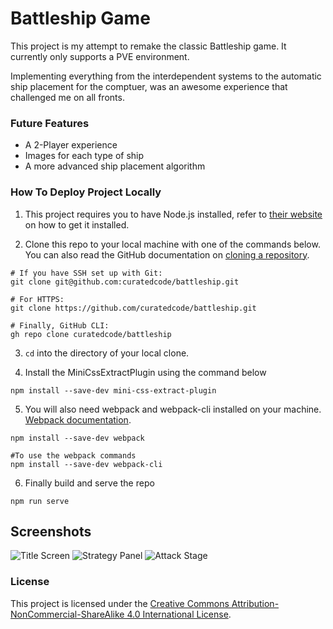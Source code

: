 # Battleship Game

This project is my attempt to remake the classic Battleship game. It currently only supports a PVE environment.

Implementing everything from the interdependent systems to the automatic ship placement for the comptuer, was an awesome experience that challenged me on all fronts.

### Future Features
- A 2-Player experience
- Images for each type of ship
- A more advanced ship placement algorithm

### How To Deploy Project Locally

1. This project requires you to have Node.js installed, refer to [their website](https://nodejs.org/en/download/) on how to get it installed.

2. Clone this repo to your local machine with one of the commands below. You can also read the GitHub documentation on [cloning a repository](https://docs.github.com/en/repositories/creating-and-managing-repositories/cloning-a-repository).

```
# If you have SSH set up with Git:
git clone git@github.com:curatedcode/battleship.git

# For HTTPS:
git clone https://github.com/curatedcode/battleship.git

# Finally, GitHub CLI:
gh repo clone curatedcode/battleship
```

3. ```cd``` into the directory of your local clone.

4. Install the MiniCssExtractPlugin using the command below 

``` 
npm install --save-dev mini-css-extract-plugin
```

5. You will also need webpack and webpack-cli installed on your machine. [Webpack documentation](https://webpack.js.org/guides/installation).

```
npm install --save-dev webpack

#To use the webpack commands
npm install --save-dev webpack-cli
```

6. Finally build and serve the repo

```
npm run serve
```

## Screenshots

![Title Screen](https://i.postimg.cc/ZRLVBZFr/1-title-screen.png)
![Strategy Panel](https://i.postimg.cc/pTyvV2F6/2-strategy-panel.png)
![Attack Stage](https://i.postimg.cc/sfwT3j2z/3-attack-stage.png)



### License

This project is licensed under the [Creative Commons Attribution-NonCommercial-ShareAlike 4.0 International License](http://creativecommons.org/licenses/by-nc-sa/4.0/).

